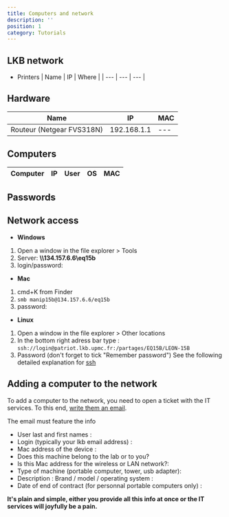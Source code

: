 ```yaml
---
title: Computers and network
description: ''
position: 1
category: Tutorials
---
```


## LKB network

- Printers
| Name | IP | Where |
| --- | --- | --- |

## Hardware

| Name | IP | MAC |
| --- | --- | --- |
| Routeur (Netgear FVS318N) | 192.168.1.1 | --- |

## Computers 
| Computer | IP | User | OS | MAC |
| --- | --- | --- | --- | --- |

## Passwords

## Network access
- **Windows**
1. Open a window in the file explorer > Tools
2. Server: **\\\134.157.6.6\eq15b**
3. login/password: 

- **Mac**
1. cmd+K from Finder
2. `smb manip15b@134.157.6.6/eq15b`
3. password:

- **Linux**
1. Open a window in the file explorer > Other locations
2. In the bottom right adress bar type : `ssh://login@patriot.lkb.upmc.fr:/partages/EQ15B/LEON-15B`
3. Password (don't forget to tick "Remember password")
See the following detailed explanation for [ssh](/StartingPackage/Tools#ssh)

## Adding a computer to the network

To add a computer to the network, you need to open a ticket with the IT services. To this end, [write them an email](mailto:support@lkb.upmc.fr).

The email must feature the info
- User last and first names :
- Login (typically your lkb email address) :
- Mac address of the device :
- Does this machine belong to the lab or to you?
- Is this Mac address for the wireless or LAN network?:
- Type of machine (portable computer, tower, usb adapter):
- Description : Brand / model / operating system :
- Date of end of contract (for personnal portable computers only) :

**It's plain and simple, either you provide all this info at once or the IT services will joyfully be a pain.**
